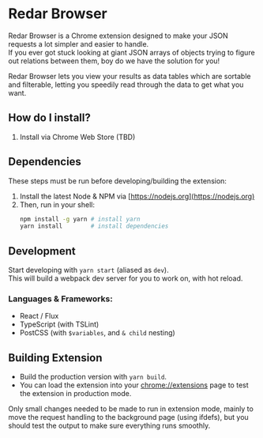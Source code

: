 # Redar Browser

Redar Browser is a Chrome extension designed to make your JSON requests a lot simpler and easier to handle.  
If you ever got stuck looking at giant JSON arrays of objects trying to figure out relations between them, boy do we have the solution for you!

Redar Browser lets you view your results as data tables which are sortable and filterable, letting you speedily read through the data to get what you want.

## How do I install?

1. Install via Chrome Web Store (TBD)

## Dependencies
These steps must be run before developing/building the extension:

1. Install the latest Node & NPM via [https://nodejs.org](https://nodejs.org)
1. Then, run in your shell:
    ```sh
    npm install -g yarn # install yarn
    yarn install        # install dependencies
    ```

## Development
Start developing with `yarn start` (aliased as `dev`).  
This will build a webpack dev server for you to work on, with hot reload.

### Languages & Frameworks:
- React / Flux
- TypeScript (with TSLint)
- PostCSS (with `$variables`, and `& child` nesting)

## Building Extension
- Build the production version with `yarn build`.  
- You can load the extension into your [chrome://extensions](chrome://extensions) page to test the extension in production mode.  

Only small changes needed to be made to run in extension mode, mainly to move the request handling to the background page (using ifdefs), but you should test the output to make sure everything runs smoothly.

